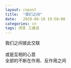 ```yaml
---
layout: cnpost
title:  "我们之间"
date:   2020-09-10 19:58:00
categories: cn
tags: 闲言 三歳说
---
```


我们之间彼此交联<br>
<br>
或是互相的心意<br>
全部的不断在作用、反作用之间<br>
